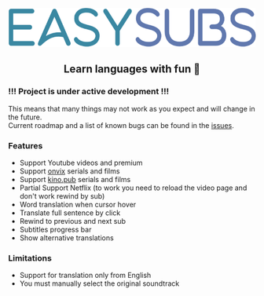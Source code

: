 <p align="center">
  <img height="80" src="./logo.png">
</p>
<p align="center">
  <h2 align="center">Learn languages with fun 🎉</h2>
</p>

### !!! Project is under active development !!!

This means that many things may not work as you expect and will change in the future.  
Current roadmap and a list of known bugs can be found in the [issues](https://github.com/Nitrino/easysubs/issues).

### Features

- Support Youtube videos and premium
- Support [onvix](http://onvix.co) serials and films
- Support [kino.pub](https://kino.pub) serials and films
- Partial Support Netflix (to work you need to reload the video page and don't work rewind by sub)
- Word translation when cursor hover
- Translate full sentence by click
- Rewind to previous and next sub
- Subtitles progress bar
- Show alternative translations

### Limitations

- Support for translation only from English
- You must manually select the original soundtrack

